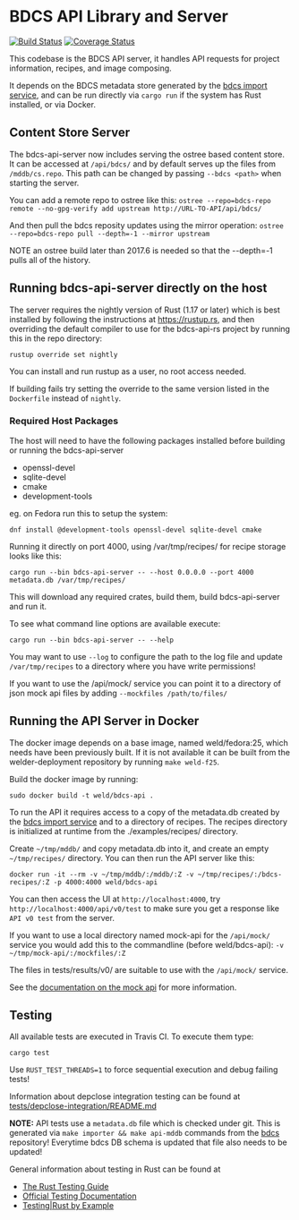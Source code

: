 # BDCS API Library and Server

[![Build Status](https://travis-ci.org/weldr/bdcs-api-rs.svg?branch=master)](https://travis-ci.org/weldr/bdcs-api-rs)
[![Coverage Status](https://coveralls.io/repos/github/weldr/bdcs-api-rs/badge.svg?branch=master)](https://coveralls.io/github/weldr/bdcs-api-rs?branch=master)

This codebase is the BDCS API server, it handles API requests for project
information, recipes, and image composing.

It depends on the BDCS metadata store generated by the [bdcs import
service](https://github.com/weldr/bdcs), and can be run directly via `cargo
run` if the system has Rust installed, or via Docker.

## Content Store Server

The bdcs-api-server now includes serving the ostree based content store. It can be accessed at
`/api/bdcs/` and by default serves up the files from `/mddb/cs.repo`. This path can be changed
by passing `--bdcs <path>` when starting the server.

You can add a remote repo to ostree like this:
`ostree --repo=bdcs-repo remote --no-gpg-verify add upstream http://URL-TO-API/api/bdcs/`

And then pull the bdcs reposity updates using the mirror operation:
`ostree --repo=bdcs-repo pull --depth=-1 --mirror upstream`

NOTE an ostree build later than 2017.6 is needed so that the --depth=-1 pulls all of the history.

## Running bdcs-api-server directly on the host

The server requires the nightly version of Rust (1.17 or later)
which is best installed by
following the instructions at https://rustup.rs, and then overriding the
default compiler to use for the bdcs-api-rs project by running this in the repo
directory:

`rustup override set nightly`

You can install and run rustup as a user, no root access needed.

If building fails try setting the override to the same version listed in the `Dockerfile` instead of `nightly`.

### Required Host Packages
The host will need to have the following packages installed before building or running the bdcs-api-server
* openssl-devel
* sqlite-devel
* cmake
* development-tools

eg. on Fedora run this to setup the system:

`dnf install @development-tools openssl-devel sqlite-devel cmake`

Running it directly on port 4000, using /var/tmp/recipes/ for recipe storage
looks like this:

`cargo run --bin bdcs-api-server -- --host 0.0.0.0 --port 4000 metadata.db /var/tmp/recipes/`

This will download any required crates, build them, build bdcs-api-server and run it.

To see what command line options are available execute:

`cargo run --bin bdcs-api-server -- --help`

You may want to use `--log` to configure the path to the log file and update
`/var/tmp/recipes` to a directory where you have write permissions!

If you want to use the /api/mock/ service you can point it to a directory of
json mock api files by adding `--mockfiles /path/to/files/`


## Running the API Server in Docker

The docker image depends on a base image, named weld/fedora:25, which needs
have been previously built. If it is not available it can be built from
the welder-deployment repository by running `make weld-f25`.

Build the docker image by running:

`sudo docker build -t weld/bdcs-api .`

To run the API it requires access to a copy of the metadata.db created by the
[bdcs import service](https://github.com/weldr/bdcs) and to a directory of
recipes. The recipes directory is initialized at runtime from the
./examples/recipes/ directory.

Create `~/tmp/mddb/` and copy metadata.db into it, and create an empty
`~/tmp/recipes/` directory. You can then run the API server like this:

`docker run -it --rm -v ~/tmp/mddb/:/mddb/:Z -v ~/tmp/recipes/:/bdcs-recipes/:Z -p 4000:4000 weld/bdcs-api`

You can then access the UI at `http://localhost:4000`, try `http://localhost:4000/api/v0/test` to
make sure you get a response like `API v0 test` from the server.

If you want to use a local directory named mock-api for the `/api/mock/`
service you would add this to the commandline (before weld/bdcs-api):
`-v ~/tmp/mock-api/:/mockfiles/:Z`

The files in tests/results/v0/ are suitable to use with the `/api/mock/` service.

See the [documentation on the mock api](src/api/mock.rs) for more information.

## Testing

All available tests are executed in Travis CI. To execute them type:

`cargo test`

Use `RUST_TEST_THREADS=1` to force sequential execution and debug failing tests!

Information about depclose integration testing can be found at
[tests/depclose-integration/README.md](blob/master/tests/depclose-integration/)

**NOTE:** API tests use a `metadata.db` file which is checked under git.
This is generated via `make importer && make api-mddb` commands from the
[bdcs](https://github.com/weldr/bdcs) repository! Everytime bdcs DB schema
is updated that file also needs to be updated!

General information about testing in Rust can be found at

* [The Rust Testing Guide](http://aturon.github.io/stability-dashboard/guide-testing.html)
* [Official Testing Documentation](https://doc.rust-lang.org/book/testing.html)
* [Testing|Rust by Example](http://rustbyexample.com/meta/test.html)
